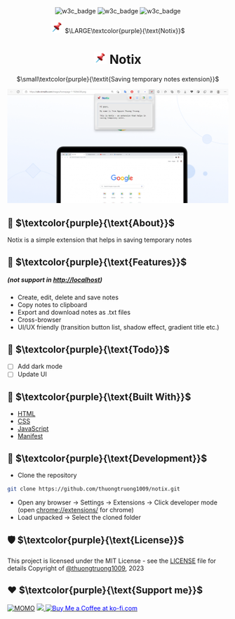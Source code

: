 <div align="center">
  <img src="https://img.shields.io/badge/w3c-validated-brightgreen" alt="w3c_badge" />
  <img src="https://img.shields.io/github/languages/code-size/thuongtruong1009/notix" alt="w3c_badge" />
  <img src="https://img.shields.io/github/license/thuongtruong1009/notix" alt="w3c_badge" />

  <img src="icons/icon48.png" width="28" height="28" /> $\LARGE\textcolor{purple}{\text{Notix}}$

  <h1 align="center"><img src="icons/icon48.png" width="28" height="28" /> Notix</h1>

  $\small\textcolor{purple}{\textit{Saving temporary notes extension}}$
</div>

![Preview](public/preview.png)

## 📢 $\textcolor{purple}{\text{About}}$

Notix is a simple extension that helps in saving temporary notes

## 🎉 $\textcolor{purple}{\text{Features}}$

##### (not support in <ins>http://localhost</ins>)

-   Create, edit, delete and save notes
-   Copy notes to clipboard
-   Export and download notes as .txt files
-   Cross-browser
-   UI/UX friendly (transition button list, shadow effect, gradient title etc.)

## 🎯 $\textcolor{purple}{\text{Todo}}$

-   [ ] Add dark mode
-   [ ] Update UI

## 🧩 $\textcolor{purple}{\text{Built With}}$

-   [HTML](https://www.w3schools.com/html/)
-   [CSS](https://www.w3schools.com/css/)
-   [JavaScript](https://www.w3schools.com/js/)
-   [Manifest](https://developer.chrome.com/docs/extensions/mv3/manifest/)

## 🔨 $\textcolor{purple}{\text{Development}}$

-   Clone the repository

```bash
git clone https://github.com/thuongtruong1009/notix.git
```

-   Open any browser -> Settings -> Extensions -> Click developer mode (open <ins>chrome://extensions/</ins> for chrome)
-   Load unpacked -> Select the cloned folder

## 🛡️ $\textcolor{purple}{\text{License}}$

This project is licensed under the MIT License - see the [LICENSE](LICENSE) file for details
Copyright of [@thuongtruong1009](https://github.com/thuongtruong1009), 2023

## ❤️ $\textcolor{purple}{\text{Support me}}$

[![MOMO](https://img.shields.io/badge/-MOMO-red?style=for-the-badge&labelColor=pink&logo=MOMO&logoColor=black)](https://nhantien.momo.vn/0917085937)
<a href="https://www.paypal.me/thuongtruong1009">
<img height="25" marginTop="10" src="https://quyetdao.com/wp-content/uploads/2019/04/paypal-logo.png">
</a>
<a href='https://ko-fi.com/thuongtruong1009' target='_blank'><img height='25' style='border:0px;height:28px;color:blue' src='https://az743702.vo.msecnd.net/cdn/kofi3.png?v=0' border='0' alt='Buy Me a Coffee at ko-fi.com' />
